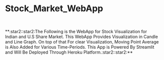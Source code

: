 # Stock_Market_WebApp
<p>
  <br />
  </p>
**:star2::star2:The Following is the WebApp for Stock Visualization for Indian and U.S Share Market. This WebApp Provides Visualization in  Candle and Line Graph. On top of that For clear Visualization, Moving Point Average is Also Added for Various Time-Periods. This App is Powered By Streamlit and Will Be Deployed Through Heroku Platform.:star2::star2:**
